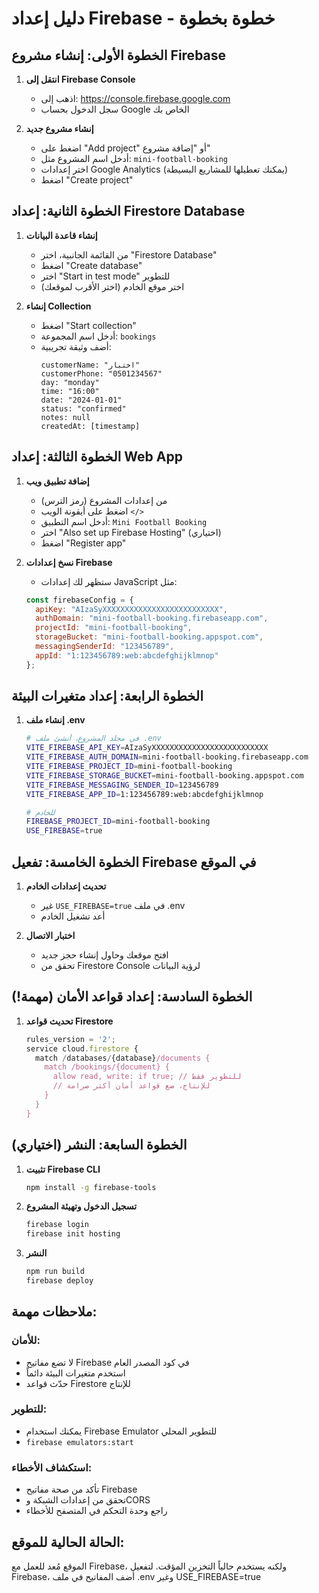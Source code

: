 # دليل إعداد Firebase - خطوة بخطوة

## الخطوة الأولى: إنشاء مشروع Firebase

1. **انتقل إلى Firebase Console**
   - اذهب إلى: https://console.firebase.google.com
   - سجل الدخول بحساب Google الخاص بك

2. **إنشاء مشروع جديد**
   - اضغط على "Add project" أو "إضافة مشروع"
   - أدخل اسم المشروع مثل: `mini-football-booking`
   - اختر إعدادات Google Analytics (يمكنك تعطيلها للمشاريع البسيطة)
   - اضغط "Create project"

## الخطوة الثانية: إعداد Firestore Database

1. **إنشاء قاعدة البيانات**
   - من القائمة الجانبية، اختر "Firestore Database"
   - اضغط "Create database"
   - اختر "Start in test mode" للتطوير
   - اختر موقع الخادم (اختر الأقرب لموقعك)

2. **إنشاء Collection**
   - اضغط "Start collection"
   - أدخل اسم المجموعة: `bookings`
   - أضف وثيقة تجريبية:
     ```
     customerName: "اختبار"
     customerPhone: "0501234567"
     day: "monday"
     time: "16:00"
     date: "2024-01-01"
     status: "confirmed"
     notes: null
     createdAt: [timestamp]
     ```

## الخطوة الثالثة: إعداد Web App

1. **إضافة تطبيق ويب**
   - من إعدادات المشروع (رمز الترس)
   - اضغط على أيقونة الويب `</>`
   - أدخل اسم التطبيق: `Mini Football Booking`
   - اختر "Also set up Firebase Hosting" (اختياري)
   - اضغط "Register app"

2. **نسخ إعدادات Firebase**
   - ستظهر لك إعدادات JavaScript مثل:
   ```javascript
   const firebaseConfig = {
     apiKey: "AIzaSyXXXXXXXXXXXXXXXXXXXXXXXXXX",
     authDomain: "mini-football-booking.firebaseapp.com",
     projectId: "mini-football-booking",
     storageBucket: "mini-football-booking.appspot.com",
     messagingSenderId: "123456789",
     appId: "1:123456789:web:abcdefghijklmnop"
   };
   ```

## الخطوة الرابعة: إعداد متغيرات البيئة

1. **إنشاء ملف .env**
   ```bash
   # في مجلد المشروع، أنشئ ملف .env
   VITE_FIREBASE_API_KEY=AIzaSyXXXXXXXXXXXXXXXXXXXXXXXXXX
   VITE_FIREBASE_AUTH_DOMAIN=mini-football-booking.firebaseapp.com
   VITE_FIREBASE_PROJECT_ID=mini-football-booking
   VITE_FIREBASE_STORAGE_BUCKET=mini-football-booking.appspot.com
   VITE_FIREBASE_MESSAGING_SENDER_ID=123456789
   VITE_FIREBASE_APP_ID=1:123456789:web:abcdefghijklmnop
   
   # للخادم
   FIREBASE_PROJECT_ID=mini-football-booking
   USE_FIREBASE=true
   ```

## الخطوة الخامسة: تفعيل Firebase في الموقع

1. **تحديث إعدادات الخادم**
   - غير `USE_FIREBASE=true` في ملف .env
   - أعد تشغيل الخادم

2. **اختبار الاتصال**
   - افتح موقعك وحاول إنشاء حجز جديد
   - تحقق من Firestore Console لرؤية البيانات

## الخطوة السادسة: إعداد قواعد الأمان (مهمة!)

1. **تحديث قواعد Firestore**
   ```javascript
   rules_version = '2';
   service cloud.firestore {
     match /databases/{database}/documents {
       match /bookings/{document} {
         allow read, write: if true; // للتطوير فقط
         // للإنتاج، ضع قواعد أمان أكثر صرامة
       }
     }
   }
   ```

## الخطوة السابعة: النشر (اختياري)

1. **تثبيت Firebase CLI**
   ```bash
   npm install -g firebase-tools
   ```

2. **تسجيل الدخول وتهيئة المشروع**
   ```bash
   firebase login
   firebase init hosting
   ```

3. **النشر**
   ```bash
   npm run build
   firebase deploy
   ```

## ملاحظات مهمة:

### للأمان:
- لا تضع مفاتيح Firebase في كود المصدر العام
- استخدم متغيرات البيئة دائماً
- حدّث قواعد Firestore للإنتاج

### للتطوير:
- يمكنك استخدام Firebase Emulator للتطوير المحلي
- `firebase emulators:start`

### استكشاف الأخطاء:
- تأكد من صحة مفاتيح Firebase
- تحقق من إعدادات الشبكة وCORS
- راجع وحدة التحكم في المتصفح للأخطاء

## الحالة الحالية للموقع:
الموقع مُعد للعمل مع Firebase، ولكنه يستخدم حالياً التخزين المؤقت.
لتفعيل Firebase، أضف المفاتيح في ملف .env وغير USE_FIREBASE=true
